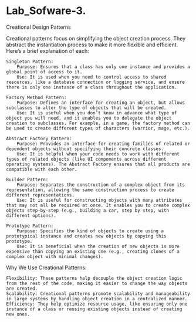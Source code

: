 # Lab_Sofware-3.

Creational Design Patterns

Creational patterns focus on simplifying the object creation process. They abstract the instantiation process to make it more flexible and efficient. Here’s a brief explanation of each:

    Singleton Pattern:
        Purpose: Ensures that a class has only one instance and provides a global point of access to it.
        Use: It is used when you need to control access to shared resources, like a database connection or logging service, and ensure there is only one instance of a class throughout the application.

    Factory Method Pattern:
        Purpose: Defines an interface for creating an object, but allows subclasses to alter the type of objects that will be created.
        Use: It is useful when you don’t know in advance what type of object you will need, and it enables you to delegate the object creation to subclasses. For example, in a game, the factory method can be used to create different types of characters (warrior, mage, etc.).

    Abstract Factory Pattern:
        Purpose: Provides an interface for creating families of related or dependent objects without specifying their concrete classes.
        Use: It is helpful when your code needs to work with different types of related objects (like UI components across different operating systems). The Abstract Factory ensures that all products are compatible with each other.

    Builder Pattern:
        Purpose: Separates the construction of a complex object from its representation, allowing the same construction process to create different representations.
        Use: It is useful for constructing objects with many attributes that may not all be required at once. It enables you to create complex objects step-by-step (e.g., building a car, step by step, with different options).

    Prototype Pattern:
        Purpose: Specifies the kind of objects to create using a prototypical instance and creates new objects by copying this prototype.
        Use: It is beneficial when the creation of new objects is more expensive than copying an existing one (e.g., creating clones of a complex object with minimal changes).

Why We Use Creational Patterns:

    Flexibility: These patterns help decouple the object creation logic from the rest of the code, making it easier to change the way objects are created.
    Scalability: Creational patterns promote scalability and manageability in large systems by handling object creation in a centralized manner.
    Efficiency: They help optimize resource usage, like ensuring only one instance of a class or reusing existing objects instead of creating new ones.
